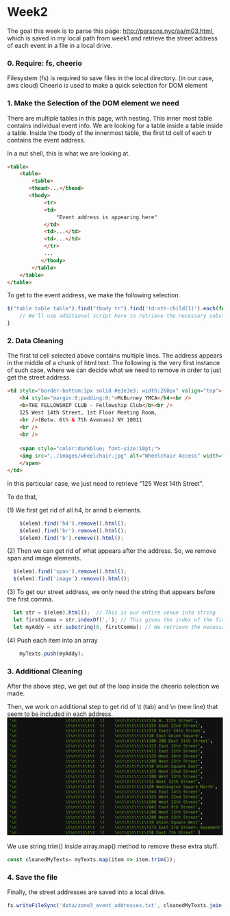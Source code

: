 # Week2
The goal this week is to parse this page: http://parsons.nyc/aa/m03.html, which is saved in my local path from week1 and retrieve the street address of each event in a file in a local drive.


### 0. Require: fs, cheerio
Filesystem (fs) is required to save files in the local directory. (in our case, aws cloud)
Cheerio is used to make a quick selection for DOM element 


### 1. Make the Selection of the DOM element we need
There are multiple tables in this page, with nesting.
This inner most table contains individual event info. We are looking for a table inside a table inside a table. 
Inside the tbody of the innermost table, the first td cell of each tr contains the event address.

In a nut shell, this is what we are looking at.

```html
<table>
    <table>
        <table>
	   <thead>...</thead>
	   <tbody>
		    <tr>
			<td>
			    "Event address is appearing here"
			</td>
			<td>...</td>
			<td>...</td>
		    </tr>
		    ...
           </tbody>
        </table>
    </table>
</table>

```

To get to the event address, we make the following selection.

```javascript
$("table table table").find("tbody tr").find('td:nth-child(1)').each(function(i, elem) {
    // We'll use additional script here to retrieve the necessary substring later 
}
```

### 2. Data Cleaning
The first td cell selected above contains multiple lines. The address appears in the middle of a chunk of html text.
The following is the very first instance of such case, where we can decide what we need to remove in order to just get the street address.

```html
<td style="border-bottom:1px solid #e3e3e3; width:260px" valign="top">
    <h4 style="margin:0;padding:0;">McBurney YMCA</h4><br />
    <b>THE FELLOWSHIP CLUB - Fellowship Club</b><br />
	125 West 14th Street, 1st Floor Meeting Room, 
	<br />(Betw. 6th & 7th Avenues) NY 10011
	<br />
	<br />
                         
	<span style="color:darkblue; font-size:10pt;">
    <img src="../images/wheelchair.jpg" alt="Wheelchair Access" width="20" vspace="5" hspace="10" align="absmiddle"/>Wheelchair access
    </span>
</td>
```
In this particular case, we just need to retrieve "125 West 14th Street".

To do that, 

(1) We first get rid of all h4, br annd b elements.

```javascript
    $(elem).find('h4').remove().html();
    $(elem).find('br').remove().html();
    $(elem).find('b').remove().html();
```

(2) Then we can get rid of what appears after the address. So, we remove span and image elements.

```javascript
  $(elem).find('span').remove().html();
  $(elem).find('image').remove().html();
```

(3) To get our street address, we only need the string that appears before the first comma.

```javascript
  let str = $(elem).html();  // This is our entire venue info string
  let firstComma = str.indexOf(','); // This gives the index of the first comma(,) within the string
  let myAddy = str.substring(0, firstComma); // We retrieve the necessary substring (Street Address) using the index above
```

(4) Push each item into an array 

```javascript
    myTexts.push(myAddy);
```

### 3. Additional Cleaning
After the above step, we get out of the loop inside the cheerio selection we made. 

Then, we work on additional step to get rid of \t (tab) and \n (new line) that seem to be included in each address.
![extra stuff](data/tab_newline.png)

We use string.trim() inside array.map() method to remove these extra stuff.

```javascript
const cleanedMyTexts= myTexts.map(item => item.trim());
```

### 4. Save the file
Finally, the street addresses are saved into a local drive.

```javascript
fs.writeFileSync('data/zone3_event_addresses.txt', cleanedMyTexts.join(`\n`));
```
